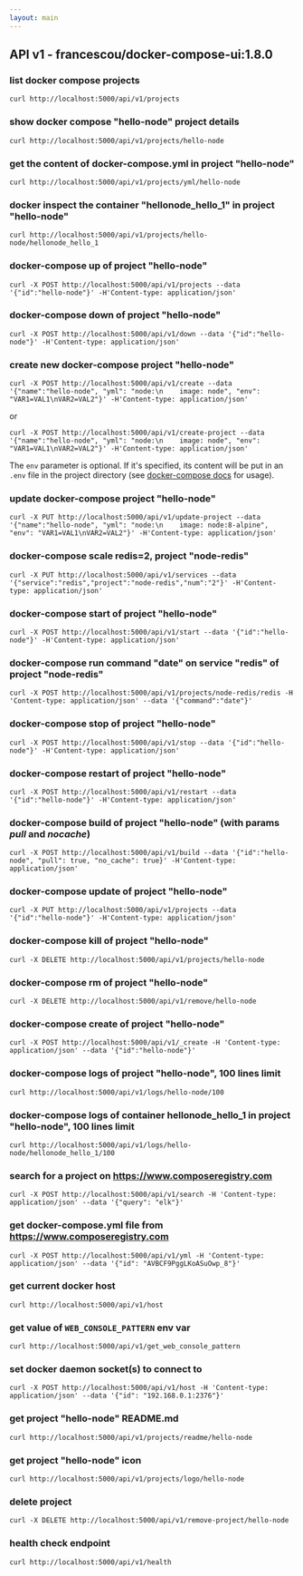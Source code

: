 ```yaml
---
layout: main
---
```


## API v1 - francescou/docker-compose-ui:1.8.0

### list docker compose projects

    curl http://localhost:5000/api/v1/projects

### show docker compose "hello-node" project details

    curl http://localhost:5000/api/v1/projects/hello-node

### get the content of docker-compose.yml in project "hello-node"

    curl http://localhost:5000/api/v1/projects/yml/hello-node

### docker inspect the container "hellonode_hello_1" in project "hello-node"

    curl http://localhost:5000/api/v1/projects/hello-node/hellonode_hello_1

### docker-compose up of project "hello-node"

    curl -X POST http://localhost:5000/api/v1/projects --data '{"id":"hello-node"}' -H'Content-type: application/json'

### docker-compose down of project "hello-node"

    curl -X POST http://localhost:5000/api/v1/down --data '{"id":"hello-node"}' -H'Content-type: application/json'

### create new docker-compose project "hello-node"

    curl -X POST http://localhost:5000/api/v1/create --data '{"name":"hello-node", "yml": "node:\n    image: node", "env": "VAR1=VAL1\nVAR2=VAL2"}' -H'Content-type: application/json'

or

    curl -X POST http://localhost:5000/api/v1/create-project --data '{"name":"hello-node", "yml": "node:\n    image: node", "env": "VAR1=VAL1\nVAR2=VAL2"}' -H'Content-type: application/json'
    
The `env` parameter is optional. If it's specified, its content will be put in an `.env` file in the project directory (see [docker-compose docs](https://docs.docker.com/compose/env-file/) for usage).

### update docker-compose project "hello-node"

    curl -X PUT http://localhost:5000/api/v1/update-project --data '{"name":"hello-node", "yml": "node:\n    image: node:8-alpine", "env": "VAR1=VAL1\nVAR2=VAL2"}' -H'Content-type: application/json'


### docker-compose scale redis=2, project "node-redis"

    curl -X PUT http://localhost:5000/api/v1/services --data '{"service":"redis","project":"node-redis","num":"2"}' -H'Content-type: application/json'

### docker-compose start of project "hello-node"

    curl -X POST http://localhost:5000/api/v1/start --data '{"id":"hello-node"}' -H'Content-type: application/json'

### docker-compose run command "date" on service "redis" of project "node-redis"

    curl -X POST http://localhost:5000/api/v1/projects/node-redis/redis -H 'Content-type: application/json' --data '{"command":"date"}'


### docker-compose stop of project "hello-node"

    curl -X POST http://localhost:5000/api/v1/stop --data '{"id":"hello-node"}' -H'Content-type: application/json'

### docker-compose restart of project "hello-node"

    curl -X POST http://localhost:5000/api/v1/restart --data '{"id":"hello-node"}' -H'Content-type: application/json'

### docker-compose build of project "hello-node" (with params _pull_ and _nocache_)

    curl -X POST http://localhost:5000/api/v1/build --data '{"id":"hello-node", "pull": true, "no_cache": true}' -H'Content-type: application/json'

### docker-compose update of project "hello-node"

    curl -X PUT http://localhost:5000/api/v1/projects --data '{"id":"hello-node"}' -H'Content-type: application/json'

### docker-compose kill of project "hello-node"

    curl -X DELETE http://localhost:5000/api/v1/projects/hello-node

### docker-compose rm of project "hello-node"

    curl -X DELETE http://localhost:5000/api/v1/remove/hello-node

### docker-compose create of project "hello-node"

    curl -X POST http://localhost:5000/api/v1/_create -H 'Content-type: application/json' --data '{"id":"hello-node"}'

### docker-compose logs of project "hello-node", 100 lines limit

    curl http://localhost:5000/api/v1/logs/hello-node/100

### docker-compose logs of container hellonode_hello_1 in project "hello-node", 100 lines limit

    curl http://localhost:5000/api/v1/logs/hello-node/hellonode_hello_1/100

### search for a project on <https://www.composeregistry.com>

    curl -X POST http://localhost:5000/api/v1/search -H 'Content-type: application/json' --data '{"query": "elk"}'

### get docker-compose.yml file from <https://www.composeregistry.com>

    curl -X POST http://localhost:5000/api/v1/yml -H 'Content-type: application/json' --data '{"id": "AVBCF9PggLKoASuOwp_8"}'


### get current docker host

    curl http://localhost:5000/api/v1/host

### get value of `WEB_CONSOLE_PATTERN` env var

    curl http://localhost:5000/api/v1/get_web_console_pattern

### set docker daemon socket(s) to connect to

    curl -X POST http://localhost:5000/api/v1/host -H 'Content-type: application/json' --data '{"id": "192.168.0.1:2376"}'

### get project "hello-node" README.md

    curl http://localhost:5000/api/v1/projects/readme/hello-node

### get project "hello-node" icon

    curl http://localhost:5000/api/v1/projects/logo/hello-node

### delete project

    curl -X DELETE http://localhost:5000/api/v1/remove-project/hello-node

### health check endpoint

    curl http://localhost:5000/api/v1/health
